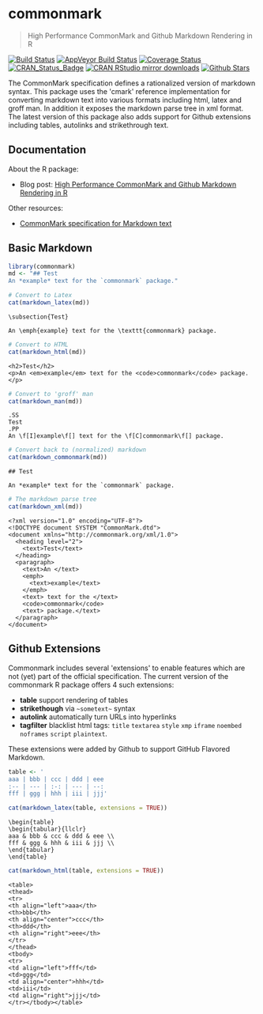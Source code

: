 # commonmark

> High Performance CommonMark and Github Markdown Rendering in R

[![Build Status](https://travis-ci.org/jeroen/commonmark.svg?branch=master)](https://travis-ci.org/jeroen/commonmark)
[![AppVeyor Build Status](https://ci.appveyor.com/api/projects/status/github/jeroen/commonmark?branch=master&svg=true)](https://ci.appveyor.com/project/jeroen/commonmark)
[![Coverage Status](https://codecov.io/github/jeroen/commonmark/coverage.svg?branch=master)](https://codecov.io/github/jeroen/commonmark?branch=master)
[![CRAN_Status_Badge](http://www.r-pkg.org/badges/version/commonmark)](http://cran.r-project.org/package=commonmark)
[![CRAN RStudio mirror downloads](http://cranlogs.r-pkg.org/badges/commonmark)](http://cran.r-project.org/web/packages/commonmark/index.html)
[![Github Stars](https://img.shields.io/github/stars/jeroen/commonmark.svg?style=social&label=Github)](https://github.com/jeroen/commonmark)

The CommonMark specification defines a rationalized version of markdown
syntax. This package uses the 'cmark' reference implementation for converting
markdown text into various formats including html, latex and groff man. In
addition it exposes the markdown parse tree in xml format. The latest version of
this package also adds support for Github extensions including tables, autolinks
and strikethrough text.

## Documentation



About the R package:

 - Blog post: [High Performance CommonMark and Github Markdown Rendering in R](https://ropensci.org/blog/blog/2016/12/02/commonmark)

Other resources:

 - [CommonMark specification for Markdown text](http://commonmark.org/help/)

## Basic Markdown


```r
library(commonmark)
md <- "## Test
An *example* text for the `commonmark` package."

# Convert to Latex
cat(markdown_latex(md))
```

```
\subsection{Test}

An \emph{example} text for the \texttt{commonmark} package.
```

```r
# Convert to HTML
cat(markdown_html(md))
```

```
<h2>Test</h2>
<p>An <em>example</em> text for the <code>commonmark</code> package.</p>
```

```r
# Convert to 'groff' man 
cat(markdown_man(md))
```

```
.SS
Test
.PP
An \f[I]example\f[] text for the \f[C]commonmark\f[] package.
```

```r
# Convert back to (normalized) markdown
cat(markdown_commonmark(md))
```

```
## Test

An *example* text for the `commonmark` package.
```

```r
# The markdown parse tree
cat(markdown_xml(md))
```

```
<?xml version="1.0" encoding="UTF-8"?>
<!DOCTYPE document SYSTEM "CommonMark.dtd">
<document xmlns="http://commonmark.org/xml/1.0">
  <heading level="2">
    <text>Test</text>
  </heading>
  <paragraph>
    <text>An </text>
    <emph>
      <text>example</text>
    </emph>
    <text> text for the </text>
    <code>commonmark</code>
    <text> package.</text>
  </paragraph>
</document>
```

## Github Extensions

Commonmark includes several 'extensions' to enable features which are not (yet) part of the official specification. The current version of the commonmark R package offers 4 such extensions:

 - __table__ support rendering of tables
 - __strikethough__ via `~sometext~` syntax
 - __autolink__ automatically turn URLs into hyperlinks
 - __tagfilter__ blacklist html tags: `title` `textarea` `style` `xmp` `iframe` `noembed` `noframes` `script` `plaintext`.
 
These extensions were added by Github to support GitHub Flavored Markdown.


```r
table <- '
aaa | bbb | ccc | ddd | eee
:-- | --- | :-: | --- | --:
fff | ggg | hhh | iii | jjj'

cat(markdown_latex(table, extensions = TRUE))
```

```
\begin{table}
\begin{tabular}{llclr}
aaa & bbb & ccc & ddd & eee \\
fff & ggg & hhh & iii & jjj \\
\end{tabular}
\end{table}
```

```r
cat(markdown_html(table, extensions = TRUE))
```

```
<table>
<thead>
<tr>
<th align="left">aaa</th>
<th>bbb</th>
<th align="center">ccc</th>
<th>ddd</th>
<th align="right">eee</th>
</tr>
</thead>
<tbody>
<tr>
<td align="left">fff</td>
<td>ggg</td>
<td align="center">hhh</td>
<td>iii</td>
<td align="right">jjj</td>
</tr></tbody></table>
```
